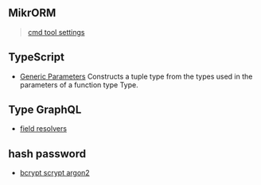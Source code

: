 ## MikrORM

> [cmd tool settings](https://mikro-orm.io/docs/installation/#setting-up-the-commandline-tool)

## TypeScript

- [Generic Parameters](https://www.typescriptlang.org/docs/handbook/utility-types.html#parameterstype)
  Constructs a tuple type from the types used in the parameters of a function type Type.

## Type GraphQL

- [field resolvers](https://typegraphql.com/docs/resolvers.html#field-resolvers)

## hash password

- [bcrypt scrypt argon2](https://security.stackexchange.com/questions/193351/in-2018-what-is-the-recommended-hash-to-store-passwords-bcrypt-scrypt-argon2)

